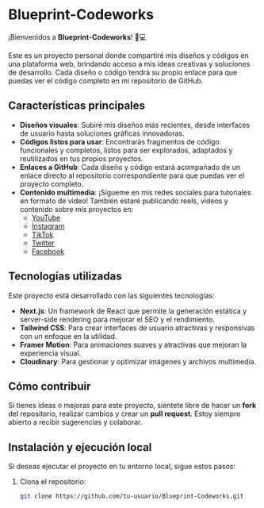 # Blueprint-Codeworks

¡Bienvenidos a **Blueprint-Codeworks**! 🎨💻

Este es un proyecto personal donde compartiré mis diseños y códigos en una plataforma web, brindando acceso a mis ideas creativas y soluciones de desarrollo. Cada diseño o código tendrá su propio enlace para que puedas ver el código completo en mi repositorio de GitHub.

## Características principales

- **Diseños visuales**: Subiré mis diseños más recientes, desde interfaces de usuario hasta soluciones gráficas innovadoras.
- **Códigos listos para usar**: Encontrarás fragmentos de código funcionales y completos, listos para ser explorados, adaptados y reutilizados en tus propios proyectos.
- **Enlaces a GitHub**: Cada diseño y código estará acompañado de un enlace directo al repositorio correspondiente para que puedas ver el proyecto completo.
- **Contenido multimedia**: ¡Sígueme en mis redes sociales para tutoriales en formato de video! También estaré publicando reels, videos y contenido sobre mis proyectos en:
  - [YouTube](https://www.youtube.com/channel/tu-canal)
  - [Instagram](https://www.instagram.com/tu-usuario)
  - [TikTok](https://www.tiktok.com/@tu-usuario)
  - [Twitter](https://www.twitter.com/tu-usuario)
  - [Facebook](https://www.facebook.com/tu-pagina)

## Tecnologías utilizadas

Este proyecto está desarrollado con las siguientes tecnologías:

- **Next.js**: Un framework de React que permite la generación estática y server-side rendering para mejorar el SEO y el rendimiento.
- **Tailwind CSS**: Para crear interfaces de usuario atractivas y responsivas con un enfoque en la utilidad.
- **Framer Motion**: Para animaciones suaves y atractivas que mejoran la experiencia visual.
- **Cloudinary**: Para gestionar y optimizar imágenes y archivos multimedia.

## Cómo contribuir

Si tienes ideas o mejoras para este proyecto, siéntete libre de hacer un **fork** del repositorio, realizar cambios y crear un **pull request**. Estoy siempre abierto a recibir sugerencias y colaborar.

## Instalación y ejecución local

Si deseas ejecutar el proyecto en tu entorno local, sigue estos pasos:

1. Clona el repositorio:
   ```bash
   git clone https://github.com/tu-usuario/Blueprint-Codeworks.git
